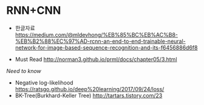 # RNN+CNN

- 한글자료
https://medium.com/@mldevhong/%EB%85%BC%EB%AC%B8-%EB%B2%88%EC%97%AD-rcnn-an-end-to-end-trainable-neural-network-for-image-based-sequence-recognition-and-its-f6456886d6f8

- Must Read
http://norman3.github.io/prml/docs/chapter05/3.html

*Need to know*
- Negative log-likelihood
https://ratsgo.github.io/deep%20learning/2017/09/24/loss/
- BK-Tree(Burkhard-Keller Tree)
http://tartars.tistory.com/23
